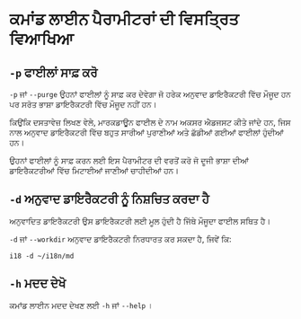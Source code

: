 # ਕਮਾਂਡ ਲਾਈਨ ਪੈਰਾਮੀਟਰਾਂ ਦੀ ਵਿਸਤ੍ਰਿਤ ਵਿਆਖਿਆ

## `-p` ਫਾਈਲਾਂ ਸਾਫ਼ ਕਰੋ

`-p` ਜਾਂ `--purge` ਉਹਨਾਂ ਫਾਈਲਾਂ ਨੂੰ ਸਾਫ਼ ਕਰ ਦੇਵੇਗਾ ਜੋ ਹਰੇਕ ਅਨੁਵਾਦ ਡਾਇਰੈਕਟਰੀ ਵਿੱਚ ਮੌਜੂਦ ਹਨ ਪਰ ਸਰੋਤ ਭਾਸ਼ਾ ਡਾਇਰੈਕਟਰੀ ਵਿੱਚ ਮੌਜੂਦ ਨਹੀਂ ਹਨ।

ਕਿਉਂਕਿ ਦਸਤਾਵੇਜ਼ ਲਿਖਣ ਵੇਲੇ, ਮਾਰਕਡਾਊਨ ਫਾਈਲ ਦੇ ਨਾਮ ਅਕਸਰ ਐਡਜਸਟ ਕੀਤੇ ਜਾਂਦੇ ਹਨ, ਜਿਸ ਨਾਲ ਅਨੁਵਾਦ ਡਾਇਰੈਕਟਰੀ ਵਿੱਚ ਬਹੁਤ ਸਾਰੀਆਂ ਪੁਰਾਣੀਆਂ ਅਤੇ ਛੱਡੀਆਂ ਗਈਆਂ ਫਾਈਲਾਂ ਹੁੰਦੀਆਂ ਹਨ।

ਉਹਨਾਂ ਫਾਈਲਾਂ ਨੂੰ ਸਾਫ਼ ਕਰਨ ਲਈ ਇਸ ਪੈਰਾਮੀਟਰ ਦੀ ਵਰਤੋਂ ਕਰੋ ਜੋ ਦੂਜੀ ਭਾਸ਼ਾ ਦੀਆਂ ਡਾਇਰੈਕਟਰੀਆਂ ਵਿੱਚ ਮਿਟਾਈਆਂ ਜਾਣੀਆਂ ਚਾਹੀਦੀਆਂ ਹਨ।

## `-d` ਅਨੁਵਾਦ ਡਾਇਰੈਕਟਰੀ ਨੂੰ ਨਿਸ਼ਚਿਤ ਕਰਦਾ ਹੈ

ਅਨੁਵਾਦਿਤ ਡਾਇਰੈਕਟਰੀ ਉਸ ਡਾਇਰੈਕਟਰੀ ਲਈ ਮੂਲ ਹੁੰਦੀ ਹੈ ਜਿੱਥੇ ਮੌਜੂਦਾ ਫਾਈਲ ਸਥਿਤ ਹੈ।

`-d` ਜਾਂ `--workdir` ਅਨੁਵਾਦ ਡਾਇਰੈਕਟਰੀ ਨਿਰਧਾਰਤ ਕਰ ਸਕਦਾ ਹੈ, ਜਿਵੇਂ ਕਿ:

```
i18 -d ~/i18n/md
```

## `-h` ਮਦਦ ਦੇਖੋ

ਕਮਾਂਡ ਲਾਈਨ ਮਦਦ ਦੇਖਣ ਲਈ `-h` ਜਾਂ `--help` ।